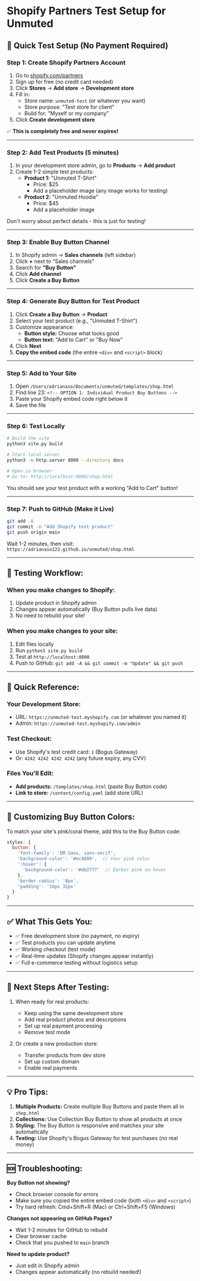 # Shopify Partners Test Setup for Unmuted

## 🧪 Quick Test Setup (No Payment Required)

### **Step 1: Create Shopify Partners Account**

1. Go to [shopify.com/partners](https://www.shopify.com/partners)
2. Sign up for free (no credit card needed)
3. Click **Stores** → **Add store** → **Development store**
4. Fill in:
   - Store name: `unmuted-test` (or whatever you want)
   - Store purpose: "Test store for client"
   - Build for: "Myself or my company"
5. Click **Create development store**

✅ **This is completely free and never expires!**

---

### **Step 2: Add Test Products (5 minutes)**

1. In your development store admin, go to **Products** → **Add product**
2. Create 1-2 simple test products:
   - **Product 1:** "Unmuted T-Shirt"
     - Price: $25
     - Add a placeholder image (any image works for testing)
   - **Product 2:** "Unmuted Hoodie"  
     - Price: $45
     - Add a placeholder image

Don't worry about perfect details - this is just for testing!

---

### **Step 3: Enable Buy Button Channel**

1. In Shopify admin → **Sales channels** (left sidebar)
2. Click **+** next to "Sales channels"
3. Search for **"Buy Button"**
4. Click **Add channel**
5. Click **Create a Buy Button**

---

### **Step 4: Generate Buy Button for Test Product**

1. Click **Create a Buy Button** → **Product**
2. Select your test product (e.g., "Unmuted T-Shirt")
3. Customize appearance:
   - **Button style:** Choose what looks good
   - **Button text:** "Add to Cart" or "Buy Now"
4. Click **Next**
5. **Copy the embed code** (the entire `<div>` and `<script>` block)

---

### **Step 5: Add to Your Site**

1. Open `/Users/adrianaso/Documents/unmuted/templates/shop.html`
2. Find line 23: `<!-- OPTION 1: Individual Product Buy Buttons -->`
3. Paste your Shopify embed code right below it
4. Save the file

---

### **Step 6: Test Locally**

```bash
# Build the site
python3 site.py build

# Start local server
python3 -m http.server 8000 --directory docs

# Open in browser
# Go to: http://localhost:8000/shop.html
```

You should see your test product with a working "Add to Cart" button!

---

### **Step 7: Push to GitHub (Make it Live)**

```bash
git add -A
git commit -m "Add Shopify test product"
git push origin main
```

Wait 1-2 minutes, then visit: `https://adrianaso123.github.io/unmuted/shop.html`

---

## 🔄 **Testing Workflow:**

### **When you make changes to Shopify:**
1. Update product in Shopify admin
2. Changes appear automatically (Buy Button pulls live data)
3. No need to rebuild your site!

### **When you make changes to your site:**
1. Edit files locally
2. Run `python3 site.py build`
3. Test at `http://localhost:8000`
4. Push to GitHub: `git add -A && git commit -m "Update" && git push`

---

## 📝 **Quick Reference:**

### **Your Development Store:**
- URL: `https://unmuted-test.myshopify.com` (or whatever you named it)
- Admin: `https://unmuted-test.myshopify.com/admin`

### **Test Checkout:**
- Use Shopify's test credit card: `1` (Bogus Gateway)
- Or: `4242 4242 4242 4242` (any future expiry, any CVV)

### **Files You'll Edit:**
- **Add products:** `/templates/shop.html` (paste Buy Button code)
- **Link to store:** `/content/config.yaml` (add store URL)

---

## 🎨 **Customizing Buy Button Colors:**

To match your site's pink/coral theme, add this to the Buy Button code:

```javascript
styles: {
  button: {
    'font-family': 'DM Sans, sans-serif',
    'background-color': '#ec4899',  // Your pink color
    ':hover': {
      'background-color': '#db2777'  // Darker pink on hover
    },
    'border-radius': '8px',
    'padding': '16px 32px'
  }
}
```

---

## ✅ **What This Gets You:**

- ✅ Free development store (no payment, no expiry)
- ✅ Test products you can update anytime
- ✅ Working checkout (test mode)
- ✅ Real-time updates (Shopify changes appear instantly)
- ✅ Full e-commerce testing without logistics setup

---

## 🚀 **Next Steps After Testing:**

1. When ready for real products:
   - Keep using the same development store
   - Add real product photos and descriptions
   - Set up real payment processing
   - Remove test mode

2. Or create a new production store:
   - Transfer products from dev store
   - Set up custom domain
   - Enable real payments

---

## 💡 **Pro Tips:**

1. **Multiple Products:** Create multiple Buy Buttons and paste them all in `shop.html`
2. **Collections:** Use Collection Buy Button to show all products at once
3. **Styling:** The Buy Button is responsive and matches your site automatically
4. **Testing:** Use Shopify's Bogus Gateway for test purchases (no real money)

---

## 🆘 **Troubleshooting:**

**Buy Button not showing?**
- Check browser console for errors
- Make sure you copied the entire embed code (both `<div>` and `<script>`)
- Try hard refresh: Cmd+Shift+R (Mac) or Ctrl+Shift+F5 (Windows)

**Changes not appearing on GitHub Pages?**
- Wait 1-2 minutes for GitHub to rebuild
- Clear browser cache
- Check that you pushed to `main` branch

**Need to update product?**
- Just edit in Shopify admin
- Changes appear automatically (no rebuild needed!)
